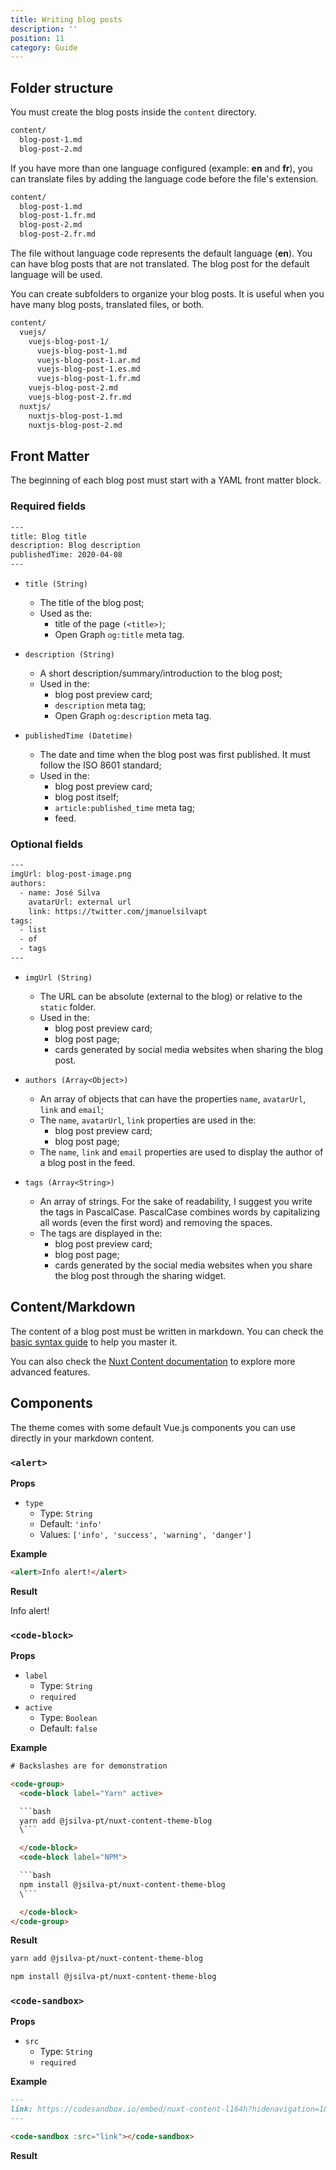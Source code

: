 ```yaml
---
title: Writing blog posts
description: ''
position: 11
category: Guide
---
```


## Folder structure

You must create the blog posts inside the `content` directory.

```bash
content/
  blog-post-1.md
  blog-post-2.md
```

If you have more than one language configured (example: **en** and **fr**), you can translate files by adding the language code before the file's extension.

```bash
content/
  blog-post-1.md
  blog-post-1.fr.md
  blog-post-2.md
  blog-post-2.fr.md
```

The file without language code represents the default language (**en**). You can have blog posts that are not translated. The blog post for the default language will be used.

You can create subfolders to organize your blog posts. It is useful when you have many blog posts, translated files, or both.

```bash
content/
  vuejs/
    vuejs-blog-post-1/
      vuejs-blog-post-1.md
      vuejs-blog-post-1.ar.md
      vuejs-blog-post-1.es.md
      vuejs-blog-post-1.fr.md
    vuejs-blog-post-2.md
    vuejs-blog-post-2.fr.md
  nuxtjs/
    nuxtjs-blog-post-1.md
    nuxtjs-blog-post-2.md
```



## Front Matter

The beginning of each blog post must start with a YAML front matter block.

### Required fields

```bash
---
title: Blog title
description: Blog description
publishedTime: 2020-04-08
---
```

- `title (String)`
  - The title of the blog post;
  - Used as the:
    - title of the page `(<title>)`;
    - Open Graph `og:title` meta tag.

- `description (String)`
  - A short description/summary/introduction to the blog post;
  - Used in the:
    - blog post preview card;
    - `description` meta tag;
    -  Open Graph `og:description` meta tag.

- `publishedTime (Datetime)`
  - The date and time when the blog post was first published. It must follow the ISO 8601 standard;
  - Used in the:
    - blog post preview card;
    - blog post itself;
    - `article:published_time` meta tag;
    - feed.  

### Optional fields

```bash
---
imgUrl: blog-post-image.png
authors:
  - name: José Silva
    avatarUrl: external url
    link: https://twitter.com/jmanuelsilvapt
tags:
  - list
  - of
  - tags
---
```

- `imgUrl (String)`
  - The URL can be absolute (external to the blog) or relative to the `static` folder.
  - Used in the:
    - blog post preview card;
    - blog post page;
    - cards generated by social media websites when sharing the blog post.

- `authors (Array<Object>)`
  - An array of objects that can have the properties `name`, `avatarUrl`, `link` and `email`;
  - The `name`, `avatarUrl`, `link` properties are used in the:
    - blog post preview card;
    - blog post page;
  - The `name`, `link` and `email` properties are used to display the author of a blog post in the feed.

- `tags (Array<String>)`
  - An array of strings. For the sake of readability,  I suggest you write the tags in PascalCase. PascalCase combines words by capitalizing all words (even the first word) and removing the spaces.
  - The tags are displayed in the:
    - blog post preview card;
    - blog post page;
    - cards generated by the social media websites when you share the blog post through the sharing widget.

## Content/Markdown

The content of a blog post must be written in markdown. You can check the [basic syntax guide](https://www.markdownguide.org/basic-syntax) to help you master it.

You can also check the [Nuxt Content documentation](https://content.nuxtjs.org/writing) to explore more advanced features.

## Components

The theme comes with some default Vue.js components you can use directly in your markdown content.

### `<alert>`

**Props**

- `type`
  - Type: `String`
  - Default: `'info'`
  - Values: `['info', 'success', 'warning', 'danger']`

**Example**

```md
<alert>Info alert!</alert>
```

**Result**

<alert>Info alert!</alert>

### `<code-block>`

**Props**

- `label`
  - Type: `String`
  - `required`
- `active`
  - Type: `Boolean`
  - Default: `false`

**Example**

```html
# Backslashes are for demonstration

<code-group>
  <code-block label="Yarn" active>

  ```bash
  yarn add @jsilva-pt/nuxt-content-theme-blog
  \```

  </code-block>
  <code-block label="NPM">

  ```bash
  npm install @jsilva-pt/nuxt-content-theme-blog
  \```

  </code-block>
</code-group>
```

**Result**

<code-group>
  <code-block label="Yarn" active>

  ```bash
  yarn add @jsilva-pt/nuxt-content-theme-blog
  ```

  </code-block>
  <code-block label="NPM">

  ```bash
  npm install @jsilva-pt/nuxt-content-theme-blog
  ```

  </code-block>
</code-group>

### `<code-sandbox>`

**Props**

- `src`
  - Type: `String`
  - `required`

**Example**

```md
---
link: https://codesandbox.io/embed/nuxt-content-l164h?hidenavigation=1&theme=dark
---

<code-sandbox :src="link"></code-sandbox>
```

**Result**

<code-sandbox src="https://codesandbox.io/embed/nuxt-content-l164h?hidenavigation=1&theme=dark"></code-sandbox>

